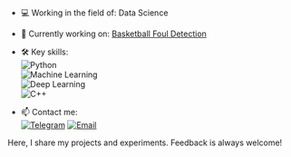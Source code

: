 

- 💻 Working in the field of: Data Science  
- 🚀 Currently working on: [Basketball Foul Detection]([https://github.com/AdameyLaypanov/Basketball_foul_detection](https://github.com/vkalinovski/-Basketball_foul_detection))  
- 🛠️ Key skills:  
  ![Python](https://img.shields.io/badge/-Python-3776AB?logo=python&logoColor=white)  
  ![Machine Learning](https://img.shields.io/badge/-Machine%20Learning-102230?logo=scikit-learn&logoColor=white)  
  ![Deep Learning](https://img.shields.io/badge/-Deep%20Learning-003569?logo=pytorch&logoColor=white)  
  ![C++](https://img.shields.io/badge/-C++-00599C?logo=cplusplus&logoColor=white)
  
- 📫 Contact me:  
  [![Telegram](https://img.shields.io/badge/-Telegram-2CA5E0?logo=telegram&logoColor=white)](https://t.me/sessytes)
  [![Email](https://img.shields.io/badge/-Email-D14836?logo=gmail&logoColor=white)](mailto:testingOh@yandex.ru)

Here, I share my projects and experiments. Feedback is always welcome!
